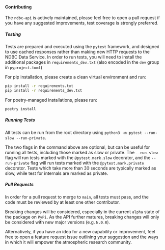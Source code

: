 #### Contributing

The `ndbc-api` is actively maintained, please feel free to open a pull request if you have any suggested improvements, test coverage is strongly preferred.

##### Testing

Tests are prepared and executed using the `pytest` framework, and designed to use cached responses rather than making new HTTP requests to the NDBC Data Service. In order to run tests, you will need to install the additional packages in `requirements_dev.txt` (also encoded in the `dev` group in `pyproject.toml`)

For pip installation, please create a clean virtual environment and run:

```bash
pip install -r requirements.txt
pip install -r requirements_dev.txt
```

For poetry-managed installations, please run:

```bash
poetry install
```

##### Running Tests

All tests can be run from the root directory using `python3 -m pytest --run-slow --run-private`.

The two flags in the command above are optional, but can be useful for running all tests, including those marked as slow or private.  The `--run-slow` flag will run tests marked with the `@pytest.mark.slow` decorator, and the `--run-private` flag will run tests marked with the `@pytest.mark.private` decorator. Tests which take more than 30 seconds are typically marked as slow, while test for internals are marked as private.

##### Pull Requests

In order for a pull request to merge to `main`, all tests must pass, and the code must be reviewed by at least one other contributor.

Breaking changes will be considered, especially in the current `alpha` state of the package on `PyPi`.  As the API further matures, breaking changes will only be considered with new major versions (e.g. `N.0.0`).

Alternatively, if you have an idea for a new capability or improvement, feel free to open a feature request issue outlining your suggestion and the ways in which it will empower the atmospheric research community.
